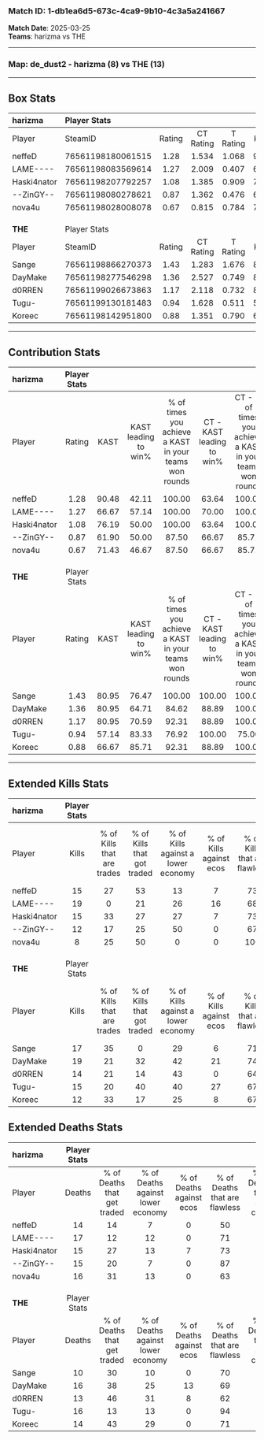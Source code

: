 ### Match ID: 1-db1ea6d5-673c-4ca9-9b10-4c3a5a241667  
**Match Date**: 2025-03-25  
**Teams**: harizma vs THE  

---  

### **Map**: de_dust2 - harizma (8) vs THE (13)  
---  

## Box Stats  

| **harizma** | Player Stats      |        |           |          |       |       |       |         |        |      |     |
| :- | :- | :-: | :-: | :-: | :-: | :-: | :-: | :-: | :-: | :-: | :-: |
| Player      | SteamID           | Rating | CT Rating | T Rating | KAST  |  ADR  | Kills | Assists | Deaths | K/D  | HS% |
| neffeD      | 76561198180061515 |  1.28  |   1.534   |  1.068   | 90.48 | 84.7  |  15   |    6    |   14   | 1.07 | 60  |
| LAME----    | 76561198083569614 |  1.27  |   2.009   |  0.407   | 66.67 | 107.7 |  19   |    6    |   17   | 1.12 | 52  |
| Haski4nator | 76561198207792257 |  1.08  |   1.385   |  0.909   | 76.19 | 65.8  |  15   |    3    |   15   | 1.00 | 46  |
| --ZinGY--   | 76561198080278621 |  0.87  |   1.362   |  0.476   | 61.90 | 75.0  |  12   |    1    |   15   | 0.80 | 33  |
| nova4u      | 76561198028008078 |  0.67  |   0.815   |  0.784   | 71.43 | 43.5  |   8   |    6    |   16   | 0.50 | 50  |
|             |                   |        |           |          |       |       |       |         |        |      |     |
|             |                   |        |           |          |       |       |       |         |        |      |     |
|             |                   |        |           |          |       |       |       |         |        |      |     |
| **THE**     | Player Stats      |        |           |          |       |       |       |         |        |      |     |
| Player      | SteamID           | Rating | CT Rating | T Rating | KAST  |  ADR  | Kills | Assists | Deaths | K/D  | HS% |
| Sange       | 76561198866270373 |  1.43  |   1.283   |  1.676   | 80.95 | 98.1  |  17   |    4    |   10   | 1.70 | 52  |
| DayMake     | 76561198277546298 |  1.36  |   2.527   |  0.749   | 80.95 | 94.4  |  19   |    6    |   16   | 1.19 | 31  |
| d0RREN      | 76561199026673863 |  1.17  |   2.118   |  0.732   | 80.95 | 74.7  |  14   |    7    |   13   | 1.08 | 21  |
| Tugu-       | 76561199130181483 |  0.94  |   1.628   |  0.511   | 57.14 | 71.2  |  15   |    4    |   16   | 0.94 | 80  |
| Koreec      | 76561198142951800 |  0.88  |   1.351   |  0.790   | 66.67 | 55.4  |  12   |    3    |   14   | 0.86 | 41  |
---  

## Contribution Stats  

| **harizma** | Player Stats |       |                      |                                                        |                           |                                                             |                          |                                                            |
| :- | :-: | :-: | :-: | :-: | :-: | :-: | :-: | :-: |
| Player      |    Rating    | KAST  | KAST leading to win% | % of times you achieve a KAST in your teams won rounds | CT - KAST leading to win% | CT - % of times you achieve a KAST in your teams won rounds | T - KAST leading to win% | T - % of times you achieve a KAST in your teams won rounds |
| neffeD      |     1.28     | 90.48 |        42.11         |                         100.00                         |           63.64           |                           100.00                            |          12.50           |                           100.00                           |
| LAME----    |     1.27     | 66.67 |        57.14         |                         100.00                         |           70.00           |                           100.00                            |          25.00           |                           100.00                           |
| Haski4nator |     1.08     | 76.19 |        50.00         |                         100.00                         |           63.64           |                           100.00                            |          20.00           |                           100.00                           |
| --ZinGY--   |     0.87     | 61.90 |        50.00         |                         87.50                          |           66.67           |                            85.71                            |          20.00           |                           100.00                           |
| nova4u      |     0.67     | 71.43 |        46.67         |                         87.50                          |           66.67           |                            85.71                            |          16.67           |                           100.00                           |
|             |              |       |                      |                                                        |                           |                                                             |                          |                                                            |
|             |              |       |                      |                                                        |                           |                                                             |                          |                                                            |
|             |              |       |                      |                                                        |                           |                                                             |                          |                                                            |
| **THE**     | Player Stats |       |                      |                                                        |                           |                                                             |                          |                                                            |
| Player      |    Rating    | KAST  | KAST leading to win% | % of times you achieve a KAST in your teams won rounds | CT - KAST leading to win% | CT - % of times you achieve a KAST in your teams won rounds | T - KAST leading to win% | T - % of times you achieve a KAST in your teams won rounds |
| Sange       |     1.43     | 80.95 |        76.47         |                         100.00                         |          100.00           |                           100.00                            |          55.56           |                           100.00                           |
| DayMake     |     1.36     | 80.95 |        64.71         |                         84.62                          |           88.89           |                           100.00                            |          37.50           |                           60.00                            |
| d0RREN      |     1.17     | 80.95 |        70.59         |                         92.31                          |           88.89           |                           100.00                            |          50.00           |                           80.00                            |
| Tugu-       |     0.94     | 57.14 |        83.33         |                         76.92                          |          100.00           |                            75.00                            |          66.67           |                           80.00                            |
| Koreec      |     0.88     | 66.67 |        85.71         |                         92.31                          |           88.89           |                           100.00                            |          80.00           |                           80.00                            |
---  

## Extended Kills Stats  

| **harizma** | Player Stats |                            |                            |                                    |                         |                              |                                 |                                       |                    |           |
| :- | :-: | :-: | :-: | :-: | :-: | :-: | :-: | :-: | :-: | :-: |
| Player      |    Kills     | % of Kills that are trades | % of Kills that got traded | % of Kills against a lower economy | % of Kills against ecos | % of Kills that are flawless | % of Kills that are close duels | % of Kills that are assisted by flash | Pistol Round Kills | AWP Kills |
| neffeD      |      15      |             27             |             53             |                 13                 |            7            |              73              |                7                |                   0                   |         0          |     3     |
| LAME----    |      19      |             0              |             21             |                 26                 |           16            |              68              |               11                |                   5                   |         2          |     1     |
| Haski4nator |      15      |             33             |             27             |                 27                 |            7            |              73              |               13                |                   0                   |         0          |     1     |
| --ZinGY--   |      12      |             17             |             25             |                 50                 |            0            |              67              |                8                |                  17                   |         2          |     0     |
| nova4u      |      8       |             25             |             50             |                 0                  |            0            |             100              |                0                |                   0                   |         0          |     2     |
|             |              |                            |                            |                                    |                         |                              |                                 |                                       |                    |           |
|             |              |                            |                            |                                    |                         |                              |                                 |                                       |                    |           |
|             |              |                            |                            |                                    |                         |                              |                                 |                                       |                    |           |
| **THE**     | Player Stats |                            |                            |                                    |                         |                              |                                 |                                       |                    |           |
| Player      |    Kills     | % of Kills that are trades | % of Kills that got traded | % of Kills against a lower economy | % of Kills against ecos | % of Kills that are flawless | % of Kills that are close duels | % of Kills that are assisted by flash | Pistol Round Kills | AWP Kills |
| Sange       |      17      |             35             |             0              |                 29                 |            6            |              71              |                0                |                   6                   |         3          |     1     |
| DayMake     |      19      |             21             |             32             |                 42                 |           21            |              74              |                5                |                   5                   |         8          |     2     |
| d0RREN      |      14      |             21             |             14             |                 43                 |            0            |              64              |                7                |                   0                   |         0          |     2     |
| Tugu-       |      15      |             20             |             40             |                 40                 |           27            |              67              |                7                |                   7                   |         0          |     1     |
| Koreec      |      12      |             33             |             17             |                 25                 |            8            |              67              |                0                |                   0                   |         1          |     1     |
## Extended Deaths Stats  

| **harizma** | Player Stats |                             |                                   |                          |                               |                            |                           |               |
| :- | :-: | :-: | :-: | :-: | :-: | :-: | :-: | :-: |
| Player      |    Deaths    | % of Deaths that get traded | % of Deaths against lower economy | % of Deaths against ecos | % of Deaths that are flawless | % of Deaths that are close | % of Deaths while blinded | Deaths to AWP |
| neffeD      |      14      |             14              |                 7                 |            0             |              50               |             7              |             0             |       1       |
| LAME----    |      17      |             12              |                12                 |            0             |              71               |             6              |             0             |       2       |
| Haski4nator |      15      |             27              |                13                 |            7             |              73               |             0              |             7             |       4       |
| --ZinGY--   |      15      |             20              |                 7                 |            0             |              87               |             0              |             7             |       2       |
| nova4u      |      16      |             31              |                13                 |            0             |              63               |             6              |             6             |       3       |
|             |              |                             |                                   |                          |                               |                            |                           |               |
|             |              |                             |                                   |                          |                               |                            |                           |               |
|             |              |                             |                                   |                          |                               |                            |                           |               |
| **THE**     | Player Stats |                             |                                   |                          |                               |                            |                           |               |
| Player      |    Deaths    | % of Deaths that get traded | % of Deaths against lower economy | % of Deaths against ecos | % of Deaths that are flawless | % of Deaths that are close | % of Deaths while blinded | Deaths to AWP |
| Sange       |      10      |             30              |                10                 |            0             |              70               |             30             |             0             |       0       |
| DayMake     |      16      |             38              |                25                 |            13            |              69               |             0              |             0             |       1       |
| d0RREN      |      13      |             46              |                31                 |            8             |              62               |             8              |             8             |       0       |
| Tugu-       |      16      |             13              |                13                 |            0             |              94               |             0              |            13             |       2       |
| Koreec      |      14      |             43              |                29                 |            0             |              71               |             14             |             0             |       1       |
